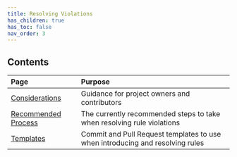 ```yaml
---
title: Resolving Violations
has_children: true
has_toc: false
nav_order: 3
---
```


## Contents

|Page|Purpose|
|:-|:-|
|[Considerations][1]|Guidance for project owners and contributors|
|[Recommended Process][2]|The currently recommended steps to take when resolving rule violations|
|[Templates][3]|Commit and Pull Request templates to use when introducing and resolving rules|

[1]: considerations.md
[2]: recommended_process.md
[3]: templates.md